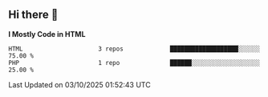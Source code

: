 ## Hi there 👋

<!--START_SECTION:waka-->
**I Mostly Code in HTML** 

```text
HTML                     3 repos             ███████████████████░░░░░░   75.00 % 
PHP                      1 repo              ██████░░░░░░░░░░░░░░░░░░░   25.00 % 
```




 Last Updated on 03/10/2025 01:52:43 UTC
<!--END_SECTION:waka-->
